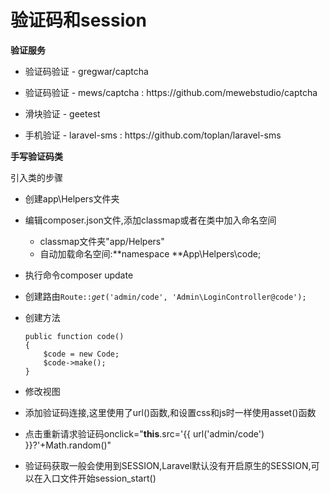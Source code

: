 # 验证码和session

**验证服务**

* 验证码验证 - gregwar\/captcha

* 验证码验证 - mews\/captcha : https:\/\/github.com\/mewebstudio\/captcha

* 滑块验证 - geetest

* 手机验证 - laravel-sms : https:\/\/github.com\/toplan\/laravel-sms


**手写验证码类**

引入类的步骤

* 创建app\Helpers文件夹
* 编辑composer.json文件,添加classmap或者在类中加入命名空间
  * classmap文件夹"app\/Helpers"
  * 自动加载命名空间:**namespace **App\Helpers\code;

* 执行命令composer update
* 创建路由`Route::`_`get`_`('admin/code', 'Admin\LoginController@code');`
* 创建方法
  ```
  public function code()
  {
      $code = new Code;
      $code->make();
  }
  ```

* 修改视图
* 添加验证码连接,这里使用了url\(\)函数,和设置css和js时一样使用asset\(\)函数
* 点击重新请求验证码onclick="**this**.src='{{ url\('admin\/code'\) }}?'+Math.random\(\)"
* 验证码获取一般会使用到SESSION,Laravel默认没有开启原生的SESSION,可以在入口文件开始session\_start\(\)

